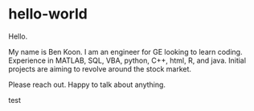 # hello-world

Hello.

My name is Ben Koon.  I am an engineer for GE looking to learn coding.  Experience in MATLAB, SQL, VBA, python, C++, html, R, and java. 
Initial projects are aiming to revolve around the stock market. 

Please reach out.  Happy to talk about anything.

test
